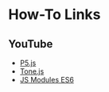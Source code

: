 # How-To Links
## YouTube
* [P5.js](https://www.youtube.com/playlist?list=PLDGMdoFTY9GGi0VlKeqPhfBZoiY8-3VEB&jct=wcGCirEO-0937UVMCiYe5mgAurX2bw)
* [Tone.js](https://www.youtube.com/playlist?list=PLDGMdoFTY9GFmu4cZGBNXhtnHvSmh2Shp&jct=NZeYX_cXbD5brLKqf5tLN75CNvT1oQ)
* [JS Modules ES6](https://youtu.be/JDDn57_z5Og?t=357)